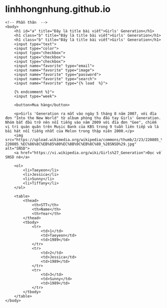 # linhhongnhung.github.io
<!DOCTYPE html>
<html>
    <!-- Phần đầu nè -->
    <head>
        <title>Nhun - Learning</title>
        <meta charset="utf-8">
        <!-- <style>
            h1 {
                color: blue;
            }
        </style> -->
        <link rel="stylesheet" href="main.css">
    </head>
    
    <!-- Phần thân  -->
    <body>
        <h1 id="a" title="Đây là title bài viết">Girls' Generation</h1>
        <h1 class="b" title="Đây là title bài viết">Girls' Generation</h1>
        <h1 class="b" title="Đây là title bài viết">Girls' Generation</h1>
        <input type="text">
        <input type="color">
        <input type="checkbox">
        <input type="checkbox">
        <input type="checkbox">
        <input name="favorite" type="email">
        <input name="favorite" type="image">
        <input name="favorite" type="password">
        <input name="favorite" type="search">
        <input name="favorite" type="{% load  %}">
          
        {% endcomment %}">
        <input type="week">

        <button>Mua hàng</button>

        <p>Girls 'Generation ra mắt vào ngày 5 tháng 8 năm 2007, với đĩa đơn "Into the New World" từ album phòng thu đầu tay Girls' Generation. Nhóm bắt đầu trở nên nổi tiếng vào năm 2009 với đĩa đơn "Gee", chiếm vị trí quán quân trên Music Bank của KBS trong 9 tuần liên tiếp và là bài hát nổi tiếng nhất của Melon trong thập niên 2000.</p>
        <img src="https://upload.wikimedia.org/wikipedia/commons/thumb/2/23/220805_%EC%86%8C%EB%85%80%EC%8B%9C%EB%8C%80_%28SNSD%29.jpg/450px-220805_%EC%86%8C%EB%85%80%EC%8B%9C%EB%8C%80_%28SNSD%29.jpg" alt="SNSD">
        <a href="https://vi.wikipedia.org/wiki/Girls%27_Generation">Đọc về SNSD nè</a>

        <ol>
            <li>Taeyeon</li>
            <li>Jessica</li>
            <li>Sunny</li>
            <li>Tiffany</li>
        </ol>

        <table>
            <thead>
                <th>STT</th>
                <th>Name</th>
                <th>Year</th>
            </thead>
            <tbody>
                <tr>
                    <td>1</td>
                    <td>Taeyeon</td>
                    <td>1989</td>
                </tr>
                <tr>
                    <td>2</td>
                    <td>Jessica</td>
                    <td>1989</td>
                </tr>
                <tr>
                    <td>3</td>
                    <td>Sunny</td>
                    <td>1989</td>
                </tr>
            </tbody>
        </table>
    </body>
</html>
